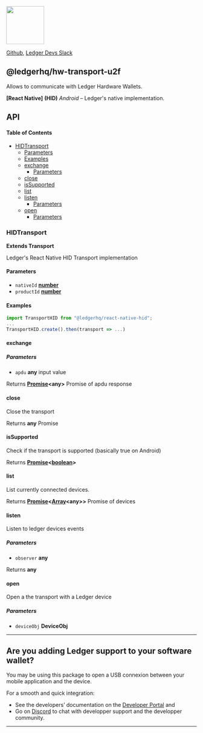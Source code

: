 <img src="https://user-images.githubusercontent.com/211411/34776833-6f1ef4da-f618-11e7-8b13-f0697901d6a8.png" height="100" />

[Github](https://github.com/LedgerHQ/ledgerjs/),
[Ledger Devs Slack](https://ledger-dev.slack.com/)

## @ledgerhq/hw-transport-u2f

Allows to communicate with Ledger Hardware Wallets.

**\[React Native]** **(HID)** *Android* – Ledger's native implementation.

## API

<!-- Generated by documentation.js. Update this documentation by updating the source code. -->

#### Table of Contents

*   [HIDTransport](#hidtransport)
    *   [Parameters](#parameters)
    *   [Examples](#examples)
    *   [exchange](#exchange)
        *   [Parameters](#parameters-1)
    *   [close](#close)
    *   [isSupported](#issupported)
    *   [list](#list)
    *   [listen](#listen)
        *   [Parameters](#parameters-2)
    *   [open](#open)
        *   [Parameters](#parameters-3)

### HIDTransport

**Extends Transport**

Ledger's React Native HID Transport implementation

#### Parameters

*   `nativeId` **[number](https://developer.mozilla.org/docs/Web/JavaScript/Reference/Global_Objects/Number)** 
*   `productId` **[number](https://developer.mozilla.org/docs/Web/JavaScript/Reference/Global_Objects/Number)** 

#### Examples

```javascript
import TransportHID from "@ledgerhq/react-native-hid";
...
TransportHID.create().then(transport => ...)
```

#### exchange

##### Parameters

*   `apdu` **any** input value

Returns **[Promise](https://developer.mozilla.org/docs/Web/JavaScript/Reference/Global_Objects/Promise)\<any>** Promise of apdu response

#### close

Close the transport

Returns **any** Promise

#### isSupported

Check if the transport is supported (basically true on Android)

Returns **[Promise](https://developer.mozilla.org/docs/Web/JavaScript/Reference/Global_Objects/Promise)<[boolean](https://developer.mozilla.org/docs/Web/JavaScript/Reference/Global_Objects/Boolean)>** 

#### list

List currently connected devices.

Returns **[Promise](https://developer.mozilla.org/docs/Web/JavaScript/Reference/Global_Objects/Promise)<[Array](https://developer.mozilla.org/docs/Web/JavaScript/Reference/Global_Objects/Array)\<any>>** Promise of devices

#### listen

Listen to ledger devices events

##### Parameters

*   `observer` **any** 

Returns **any** 

#### open

Open a the transport with a Ledger device

##### Parameters

*   `deviceObj` **DeviceObj** 


---

## Are you adding Ledger support to your software wallet?

You may be using this package to open a USB connexion between your mobile application and the device.

For a smooth and quick integration:

- See the developers’ documentation on the [Developer Portal](https://developers.ledger.com/docs/transport/overview/) and
- Go on [Discord]((https://developers.ledger.com/discord-pro/)) to chat with developper support and the developper community.

---
